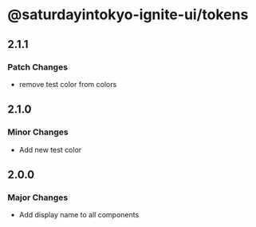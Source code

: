 # @saturdayintokyo-ignite-ui/tokens

## 2.1.1

### Patch Changes

- remove test color from colors

## 2.1.0

### Minor Changes

- Add new test color

## 2.0.0

### Major Changes

- Add display name to all components
